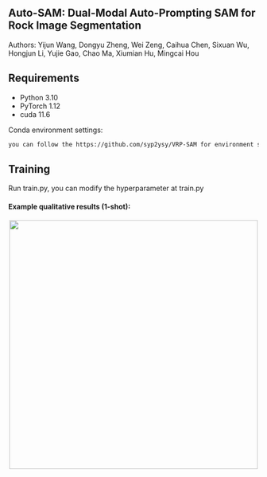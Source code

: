 ## Auto-SAM: Dual-Modal Auto-Prompting SAM for Rock Image Segmentation

Authors: Yijun Wang, Dongyu Zheng, Wei Zeng, Caihua Chen, Sixuan Wu, Hongjun Li, Yujie Gao, Chao Ma, Xiumian Hu, Mingcai Hou

## Requirements

- Python 3.10
- PyTorch 1.12
- cuda 11.6

Conda environment settings:
```bash
you can follow the https://github.com/syp2ysy/VRP-SAM for environment settings

```

## Training
Run train.py, you can modify the hyperparameter at train.py




#### Example qualitative results (1-shot):

<p align="middle">
    <img src="assets/prediction.jpg" height="500">
</p>
   

